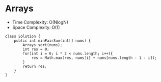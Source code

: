 # Arrays
* Time Complexity: O(NlogN)
* Space Complexity: O(1)
```
class Solution {
    public int minPairSum(int[] nums) {
        Arrays.sort(nums);
        int res = 0;
        for(int i = 0; i * 2 < nums.length; i++){
            res = Math.max(res, nums[i] + nums[nums.length - 1 - i]);
        }
        return res;
    }
}
```